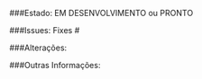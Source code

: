 ###Estado:
EM DESENVOLVIMENTO ou PRONTO

###Issues:
Fixes #

###Alterações:

###Outras Informações:
